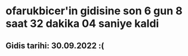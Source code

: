 # ofarukbicer'in gidisine son 6 gun 8 saat 32 dakika 04 saniye kaldi

## Gidis tarihi: 30.09.2022 :(